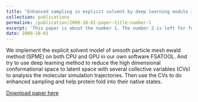 ```yaml
---
title: "Enhanced sampling in explicit solvent by deep learning module in FSATOOL"
collection: publications
permalink: /publication/2009-10-01-paper-title-number-1
excerpt: 'This paper is about the number 1. The number 2 is left for future work.'
date: 2009-10-01
---
```

We implement the explicit solvent model of smooth particle mesh ewald method (SPME) on both CPU and GPU in our own software FSATOOL. And try to use deep learning method to reduce the high dimensional conformational space to latent space with several collective variables (CVs) to analysis the molecular simulation trajectories. Then use the CVs to do enhanced sampling and help protein fold into their native states.

[Download paper here](http://academicpages.github.io/files/paper1.pdf)
